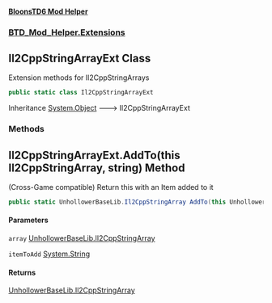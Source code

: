 #### [BloonsTD6 Mod Helper](index.md 'index')
### [BTD_Mod_Helper.Extensions](index.md#BTD_Mod_Helper.Extensions 'BTD_Mod_Helper.Extensions')

## Il2CppStringArrayExt Class

Extension methods for Il2CppStringArrays

```csharp
public static class Il2CppStringArrayExt
```

Inheritance [System.Object](https://docs.microsoft.com/en-us/dotnet/api/System.Object 'System.Object') &#129106; Il2CppStringArrayExt
### Methods

<a name='BTD_Mod_Helper.Extensions.Il2CppStringArrayExt.AddTo(thisUnhollowerBaseLib.Il2CppStringArray,string)'></a>

## Il2CppStringArrayExt.AddTo(this Il2CppStringArray, string) Method

(Cross-Game compatible) Return this with an Item added to it

```csharp
public static UnhollowerBaseLib.Il2CppStringArray AddTo(this UnhollowerBaseLib.Il2CppStringArray array, string itemToAdd);
```
#### Parameters

<a name='BTD_Mod_Helper.Extensions.Il2CppStringArrayExt.AddTo(thisUnhollowerBaseLib.Il2CppStringArray,string).array'></a>

`array` [UnhollowerBaseLib.Il2CppStringArray](https://docs.microsoft.com/en-us/dotnet/api/UnhollowerBaseLib.Il2CppStringArray 'UnhollowerBaseLib.Il2CppStringArray')

<a name='BTD_Mod_Helper.Extensions.Il2CppStringArrayExt.AddTo(thisUnhollowerBaseLib.Il2CppStringArray,string).itemToAdd'></a>

`itemToAdd` [System.String](https://docs.microsoft.com/en-us/dotnet/api/System.String 'System.String')

#### Returns
[UnhollowerBaseLib.Il2CppStringArray](https://docs.microsoft.com/en-us/dotnet/api/UnhollowerBaseLib.Il2CppStringArray 'UnhollowerBaseLib.Il2CppStringArray')